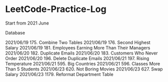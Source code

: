 # LeetCode-Practice-Log
Start from 2021 June

Database

2021/06/19 175. Combine Two Tables
2021/06/19 176. Second Highest Salary
2021/06/19 181. Employees Earning More Than Their Managers
2021/06/20 182. Duplicate Emails
2021/06/20 183. Customers Who Never Order
2021/06/20 196. Delete Duplicate Emails
2021/06/21 197. Rising Temperature
2021/06/21 595. Big Countries
2021/06/21 596. Classes More Than 5 Students
2021/06/23 620. Not Boring Movies
2021/06/23 627. Swap Salary
2021/06/23 1179. Reformat Department Table
